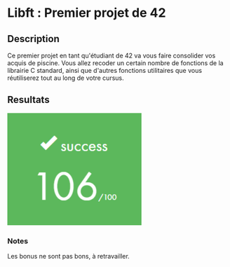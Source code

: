# Libft : Premier projet de 42

## Description

Ce premier projet en tant qu'étudiant de 42 va vous faire consolider vos acquis de piscine. Vous allez recoder un certain nombre de fonctions de la librairie C standard, ainsi que d'autres fonctions utilitaires que vous réutiliserez tout au long de votre cursus.

## Resultats

![](images/Resultats.png)

### Notes

Les bonus ne sont pas bons, à retravailler.
